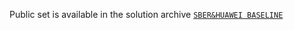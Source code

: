 Public set is available in the solution archive [`SBER&HUAWEI BASELINE`](https://aij-2019.s3.eu-central-1.amazonaws.com/public/aij2019-sber_and_huawei-baseline-v3.zip)
